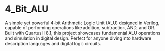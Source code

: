 # 4_Bit_ALU
A simple yet powerful 4-bit Arithmetic Logic Unit (ALU) designed in Verilog, capable of performing operations like addition, subtraction, AND, and OR. Built with Quartus II 8.1, this project showcases fundamental ALU operations and simulation in digital design. Perfect for anyone diving into hardware description languages and digital logic circuits.
